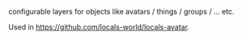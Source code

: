 configurable layers for objects like avatars / things / groups / ... etc.

Used in https://github.com/locals-world/locals-avatar.


